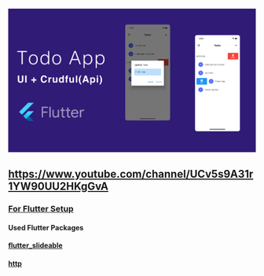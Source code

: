 <a href='https://www.youtube.com/channel/UCv5s9A31r1YW90UU2HKgGvA'><img src='https://github.com/gulmensedat/todoapp-crudful/blob/main/ss/cover.jpg'></a>

<a href='https://www.youtube.com/channel/UCv5s9A31r1YW90UU2HKgGvA'><h2>https://www.youtube.com/channel/UCv5s9A31r1YW90UU2HKgGvA</h2></a>


<a href='https://flutter.dev/docs/get-started/install'><h3>For Flutter Setup</h3></a>

<h4>Used Flutter Packages<h4>
<a href='https://pub.dev/packages/flutter_slidable'><h4>flutter_slideable</h4></a/>
 <a href='https://pub.dev/packages/http'><h4>http</h4></a/>

    
